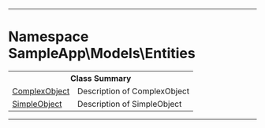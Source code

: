 - - -

# Namespace SampleApp\Models\Entities #

<table class="title">
<tr><th colspan="2" class="title">Class Summary</th></tr>
<tr><td class="name"><a href="https://github.com/JeyDotC/Hirudo-docs/blob/master/sampleapp/models/entities/complexobject.html">ComplexObject</a></td><td class="description">Description of ComplexObject</td></tr>
<tr><td class="name"><a href="https://github.com/JeyDotC/Hirudo-docs/blob/master/sampleapp/models/entities/simpleobject.html">SimpleObject</a></td><td class="description">Description of SimpleObject</td></tr>
</table>

- - -

